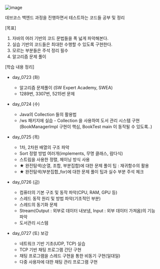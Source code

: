 ![image](https://github.com/user-attachments/assets/94a94324-14ab-4b36-8c3d-a8fc5d9fea3d)

데브코스 백엔드 과정을 진행하면서 테스트하는 코드들 공부 및 정리

[목표]
1. 자바의 여러 기반의 코드 문법들을 폭 넓게 파악해본다.
2. 실습 기반의 코드들은 최대한 수행할 수 있도록 구현한다.
3. 모르는 부분들은 주석 정리 필수
4. 알고리즘 문제 풀이


[학습 내용 정리]
* day_0723 (화)
  - 알고리즘 문제풀이 (SW Expert Academy, SWEA)
  - 1289번, 3307번, 5215번 문제

* day_0724 (수)
  - Java의 Collection 들의 활용법
  - /ws 패키지에 실습 - Collection 을 사용하여 도서 관리 시스템 구현(BookManagerImpl 구현이 핵심, BookTest main 이 동작될 수 있도록..)

* day_0725 (목)
  - 1차, 2차원 배열의 구조 파악
  - Sort 정렬 방법 여러개(implements, 무명 클래스, 람다식)
  - 스트림을 사용한 정렬, 체이닝 방식 사용
  - ★ 완전탐색(순열, 조합, 부분집합)에 대한 문제 풀이 팁 : 재귀함수의 활용
  - ★ 완전탐색(부분집합_for)에 대한 문제 풀이 팁과 실수 부분 주석 체크

* day_0726 (금)
  - 컴퓨터의 기본 구조 및 동작 파악(CPU, RAM, GPU 등)
  - 스레드 동작 원리 및 방법 파악(기초적인 부분)
  - 스레드의 동기화 문제
  - Stream(Output : 외부로 데이터 내보냄, Input : 외부 데이터 가져옴)의 기능 파악
  - 도서관리 시스템

* day_0727 (토) 보강
  - 네트워크 기반 기초(UDP, TCP) 실습
  - TCP 기반 채팅 프로그램 간단 구현
  - 채팅 프로그램을 스레드 구현을 통한 비동기 구현(일대일)
  - 다중 사용자에 대한 채팅 관리 프로그램 구현
